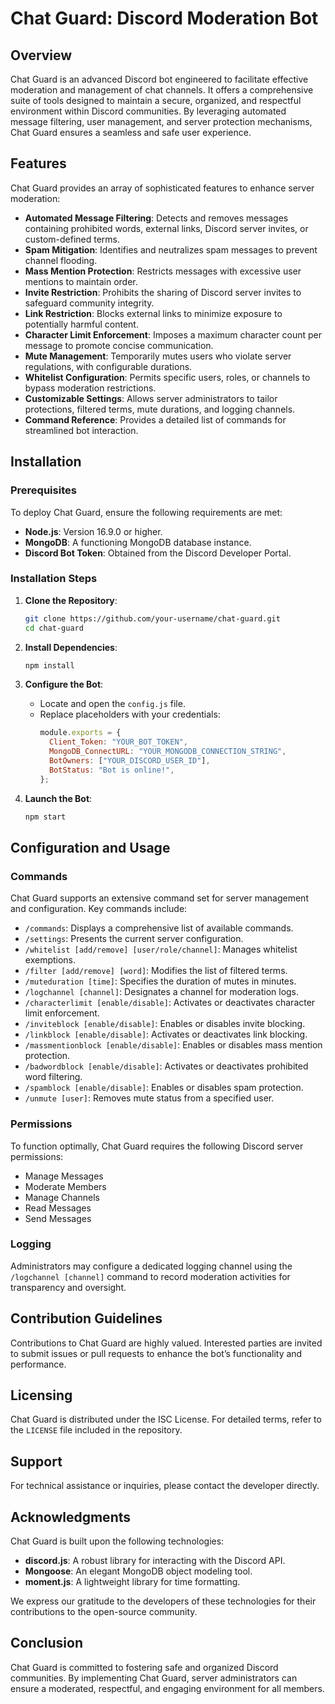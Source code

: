 # Chat Guard: Discord Moderation Bot

## Overview

Chat Guard is an advanced Discord bot engineered to facilitate effective moderation and management of chat channels. It offers a comprehensive suite of tools designed to maintain a secure, organized, and respectful environment within Discord communities. By leveraging automated message filtering, user management, and server protection mechanisms, Chat Guard ensures a seamless and safe user experience.

## Features

Chat Guard provides an array of sophisticated features to enhance server moderation:

- **Automated Message Filtering**: Detects and removes messages containing prohibited words, external links, Discord server invites, or custom-defined terms.
- **Spam Mitigation**: Identifies and neutralizes spam messages to prevent channel flooding.
- **Mass Mention Protection**: Restricts messages with excessive user mentions to maintain order.
- **Invite Restriction**: Prohibits the sharing of Discord server invites to safeguard community integrity.
- **Link Restriction**: Blocks external links to minimize exposure to potentially harmful content.
- **Character Limit Enforcement**: Imposes a maximum character count per message to promote concise communication.
- **Mute Management**: Temporarily mutes users who violate server regulations, with configurable durations.
- **Whitelist Configuration**: Permits specific users, roles, or channels to bypass moderation restrictions.
- **Customizable Settings**: Allows server administrators to tailor protections, filtered terms, mute durations, and logging channels.
- **Command Reference**: Provides a detailed list of commands for streamlined bot interaction.

## Installation

### Prerequisites

To deploy Chat Guard, ensure the following requirements are met:

- **Node.js**: Version 16.9.0 or higher.
- **MongoDB**: A functioning MongoDB database instance.
- **Discord Bot Token**: Obtained from the Discord Developer Portal.

### Installation Steps

1. **Clone the Repository**:
   ```bash
   git clone https://github.com/your-username/chat-guard.git
   cd chat-guard
   ```

2. **Install Dependencies**:
   ```bash
   npm install
   ```

3. **Configure the Bot**:
   - Locate and open the `config.js` file.
   - Replace placeholders with your credentials:
     ```javascript
     module.exports = {
       Client_Token: "YOUR_BOT_TOKEN",
       MongoDB_ConnectURL: "YOUR_MONGODB_CONNECTION_STRING",
       BotOwners: ["YOUR_DISCORD_USER_ID"],
       BotStatus: "Bot is online!",
     };
     ```

4. **Launch the Bot**:
   ```bash
   npm start
   ```

## Configuration and Usage

### Commands

Chat Guard supports an extensive command set for server management and configuration. Key commands include:

- `/commands`: Displays a comprehensive list of available commands.
- `/settings`: Presents the current server configuration.
- `/whitelist [add/remove] [user/role/channel]`: Manages whitelist exemptions.
- `/filter [add/remove] [word]`: Modifies the list of filtered terms.
- `/muteduration [time]`: Specifies the duration of mutes in minutes.
- `/logchannel [channel]`: Designates a channel for moderation logs.
- `/characterlimit [enable/disable]`: Activates or deactivates character limit enforcement.
- `/inviteblock [enable/disable]`: Enables or disables invite blocking.
- `/linkblock [enable/disable]`: Activates or deactivates link blocking.
- `/massmentionblock [enable/disable]`: Enables or disables mass mention protection.
- `/badwordblock [enable/disable]`: Activates or deactivates prohibited word filtering.
- `/spamblock [enable/disable]`: Enables or disables spam protection.
- `/unmute [user]`: Removes mute status from a specified user.

### Permissions

To function optimally, Chat Guard requires the following Discord server permissions:

- Manage Messages
- Moderate Members
- Manage Channels
- Read Messages
- Send Messages

### Logging

Administrators may configure a dedicated logging channel using the `/logchannel [channel]` command to record moderation activities for transparency and oversight.

## Contribution Guidelines

Contributions to Chat Guard are highly valued. Interested parties are invited to submit issues or pull requests to enhance the bot’s functionality and performance.

## Licensing

Chat Guard is distributed under the ISC License. For detailed terms, refer to the `LICENSE` file included in the repository.

## Support

For technical assistance or inquiries, please contact the developer directly.

## Acknowledgments

Chat Guard is built upon the following technologies:

- **discord.js**: A robust library for interacting with the Discord API.
- **Mongoose**: An elegant MongoDB object modeling tool.
- **moment.js**: A lightweight library for time formatting.

We express our gratitude to the developers of these technologies for their contributions to the open-source community.

## Conclusion

Chat Guard is committed to fostering safe and organized Discord communities. By implementing Chat Guard, server administrators can ensure a moderated, respectful, and engaging environment for all members.
